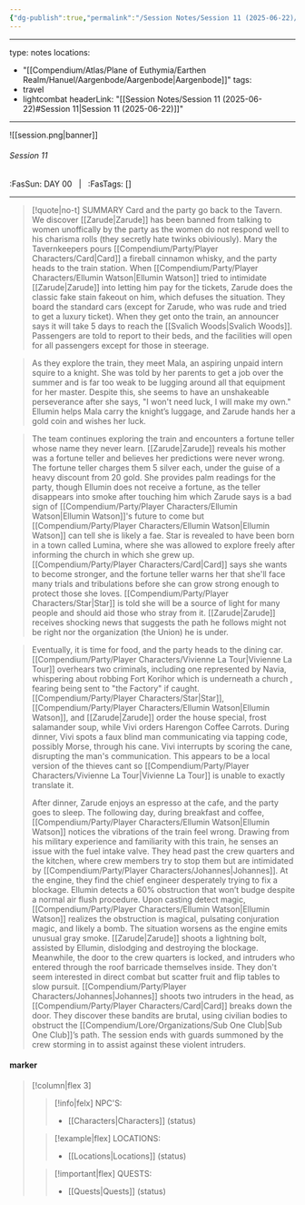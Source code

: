 ```yaml
---
{"dg-publish":true,"permalink":"/Session Notes/Session 11 (2025-06-22)/"}
---
```


---
type: notes
locations:
- "[[Compendium/Atlas/Plane of Euthymia/Earthen Realm/Hanuel/Aargenbode/Aargenbode\|Aargenbode]]"
tags:
- travel
- lightcombat
headerLink: "[[Session Notes/Session 11 (2025-06-22)#Session 11\|Session 11 (2025-06-22)]]"
---

![[session.png\|banner]]
###### Session 11
<span class="sub2">:FasSun: DAY 00 &nbsp; | &nbsp; :FasTags: []</span>
___

> [!quote|no-t] SUMMARY
>Card and the party go back to the Tavern. We discover [[Zarude\|Zarude]] has been banned from talking to women unoffically by the party as the women do not respond well to his charisma rolls (they secretly hate twinks obiviously). Mary the Tavernkeepers pours [[Compendium/Party/Player Characters/Card\|Card]] a fireball cinnamon whisky, and the party heads to the train station. When [[Compendium/Party/Player Characters/Ellumin Watson\|Ellumin Watson]] tried to intimidate [[Zarude\|Zarude]] into letting him pay for the tickets, Zarude does the classic fake stain fakeout on him, which defuses the situation. They board the standard cars (except for Zarude, who was rude and tried to get a luxury ticket). When they get onto the train, an announcer says it will take 5 days to reach the [[Svalich Woods\|Svalich Woods]]. Passengers are told to report to their beds, and the facilities will open for all passengers except for those in steerage.

> As they explore the train, they meet Mala, an aspiring unpaid intern squire to a knight. She was told by her parents to get a job over the summer and is far too weak to be lugging around all that equipment for her master. Despite this, she seems to have an unshakeable perseverance after she says, "I won't need luck, I will make my own." Ellumin helps Mala carry the knight’s luggage, and Zarude hands her a gold coin and wishes her luck.

> The team continues exploring the train and encounters a fortune teller whose name they never learn. [[Zarude\|Zarude]] reveals his mother was a fortune teller and believes her predictions were never wrong. The fortune teller charges them 5 silver each, under the guise of a heavy discount from 20 gold. She provides palm readings for the party, though Ellumin does not receive a fortune, as the teller disappears into smoke after touching him which Zarude says is a bad sign of [[Compendium/Party/Player Characters/Ellumin Watson\|Ellumin Watson]]'s future to come but [[Compendium/Party/Player Characters/Ellumin Watson\|Ellumin Watson]] can tell she is likely a fae. Star is revealed to have been born in a town called Lumina, where she was allowed to explore freely after informing the church in which she grew up. [[Compendium/Party/Player Characters/Card\|Card]] says she wants to become stronger, and the fortune teller warns her that she'll face many trials and tribulations before she can grow strong enough to protect those she loves. [[Compendium/Party/Player Characters/Star\|Star]] is told she will be a source of light for many people and should aid those who stray from it. [[Zarude\|Zarude]] receives shocking news that suggests the path he follows might not be right nor the organization (the Union) he is under.

> Eventually, it is time for food, and the party heads to the dining car. [[Compendium/Party/Player Characters/Vivienne La Tour\|Vivienne La Tour]] overhears two criminals, including one represented by Navia, whispering about robbing Fort Korihor which is underneath  a church , fearing being sent to "the Factory" if caught. [[Compendium/Party/Player Characters/Star\|Star]], [[Compendium/Party/Player Characters/Ellumin Watson\|Ellumin Watson]], and [[Zarude\|Zarude]] order the house special, frost salamander soup, while Vivi orders Harengon Coffee Carrots. During dinner, Vivi spots a faux blind man communicating via tapping code, possibly Morse, through his cane. Vivi interrupts by scoring the cane, disrupting the man's communication. This appears to be a local version of the thieves cant so [[Compendium/Party/Player Characters/Vivienne La Tour\|Vivienne La Tour]] is unable to exactly translate it. 
> 
> After dinner, Zarude enjoys an espresso at the cafe, and the party goes to sleep. The following day, during breakfast and coffee, [[Compendium/Party/Player Characters/Ellumin Watson\|Ellumin Watson]] notices the vibrations of the train feel wrong. Drawing from his military experience and familiarity with this train, he senses an issue with the fuel intake valve. They head past the crew quarters and the kitchen, where crew members try to stop them but are intimidated by [[Compendium/Party/Player Characters/Johannes\|Johannes]]. At the engine, they find the chief engineer desperately trying to fix a blockage. Ellumin detects a 60% obstruction that won’t budge despite a normal air flush procedure. Upon casting detect magic, [[Compendium/Party/Player Characters/Ellumin Watson\|Ellumin Watson]] realizes the obstruction is magical, pulsating conjuration magic, and likely a bomb. The situation worsens as the engine emits unusual gray smoke. [[Zarude\|Zarude]] shoots a lightning bolt, assisted by Ellumin, dislodging and destroying the blockage.
> Meanwhile, the door to the crew quarters is locked, and intruders who entered through the roof barricade themselves inside. They don't seem interested in direct combat but scatter fruit and flip tables to slow pursuit. [[Compendium/Party/Player Characters/Johannes\|Johannes]] shoots two intruders in the head, as [[Compendium/Party/Player Characters/Card\|Card]] breaks down the door. They discover these bandits are brutal, using civilian bodies to obstruct the [[Compendium/Lore/Organizations/Sub One Club\|Sub One Club]]’s path. The session ends with guards summoned by the crew storming in to assist against these violent intruders.

#### marker
> [!column|flex 3]
>> [!info|felx] NPC'S:
>> - [[Characters\|Characters]] (status)
>
>> [!example|flex] LOCATIONS:
>> - [[Locations\|Locations]] (status)
>
>> [!important|flex] QUESTS:
>> - [[Quests\|Quests]] (status)
